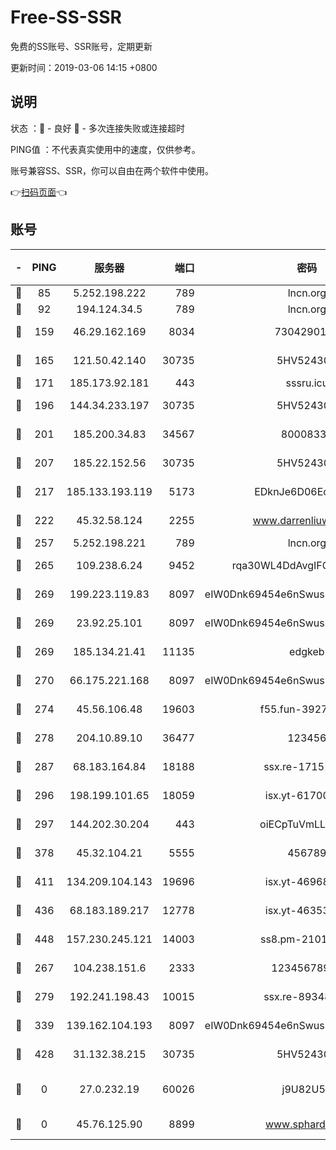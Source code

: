 # Free-SS-SSR

免费的SS账号、SSR账号，定期更新

更新时间：2019-03-06 14:15 +0800

## 说明

状态     ：🙂 - 良好 🙁 - 多次连接失败或连接超时

PING值   ：不代表真实使用中的速度，仅供参考。

账号兼容SS、SSR，你可以自由在两个软件中使用。

👉[扫码页面](https://liesauer.github.io/free-ss-ssr.github.io/)👈

## 账号

|-|PING|服务器|端口|密码|加密方式|区域|
|:----:|:----:|:-----:|-----:|:----:|:----:|:----:|
|🙂|85|5.252.198.222|789|lncn.org|rc4|JP|
|🙂|92|194.124.34.5|789|lncn.org|rc4|JP|
|🙂|159|46.29.162.169|8034|7304290167|aes-256-cfb|RU|
|🙂|165|121.50.42.140|30735|5HV52430C|aes-256-cfb|JP|
|🙂|171|185.173.92.181|443|sssru.icu|rc4-md5|RU|
|🙂|196|144.34.233.197|30735|5HV52430C|aes-256-cfb|US|
|🙂|201|185.200.34.83|34567|80008331|aes-256-cfb|US|
|🙂|207|185.22.152.56|30735|5HV52430C|aes-256-cfb|RU|
|🙂|217|185.133.193.119|5173|EDknJe6D06EoWDaw|aes-256-cfb|US|
|🙂|222|45.32.58.124|2255|www.darrenliuwei.com|aes-256-cfb|JP|
|🙂|257|5.252.198.221|789|lncn.org|rc4|JP|
|🙂|265|109.238.6.24|9452|rqa30WL4DdAvgIFG6Fs3znzTa|aes-256-cfb|FR|
|🙂|269|199.223.119.83|8097|eIW0Dnk69454e6nSwuspv9DmS201tQ0D|aes-256-cfb|US|
|🙂|269|23.92.25.101|8097|eIW0Dnk69454e6nSwuspv9DmS201tQ0D|aes-256-cfb|US|
|🙂|269|185.134.21.41|11135|edgkeb|aes-256-cfb|GB|
|🙂|270|66.175.221.168|8097|eIW0Dnk69454e6nSwuspv9DmS201tQ0D|aes-256-cfb|US|
|🙂|274|45.56.106.48|19603|f55.fun-39271360|aes-256-cfb|US|
|🙂|278|204.10.89.10|36477|123456|aes-256-cfb|US|
|🙂|287|68.183.164.84|18188|ssx.re-17151822|aes-256-cfb|US|
|🙂|296|198.199.101.65|18059|isx.yt-61700807|aes-256-cfb|US|
|🙂|297|144.202.30.204|443|oiECpTuVmLLxk4Ts|aes-256-cfb|US|
|🙂|378|45.32.104.21|5555|456789|aes-256-cfb|SG|
|🙂|411|134.209.104.143|19696|isx.yt-46968452|aes-256-cfb|SG|
|🙂|436|68.183.189.217|12778|isx.yt-46353039|aes-256-cfb|SG|
|🙂|448|157.230.245.121|14003|ss8.pm-21010216|aes-256-cfb|SG|
|🙂|267|104.238.151.6|2333|12345678900|aes-256-cfb|JP|
|🙂|279|192.241.198.43|10015|ssx.re-89348250|aes-256-cfb|US|
|🙂|339|139.162.104.193|8097|eIW0Dnk69454e6nSwuspv9DmS201tQ0D|aes-256-cfb|JP|
|🙂|428|31.132.38.215|30735|5HV52430C|aes-256-cfb|US|
|🙁|0|27.0.232.19|60026|j9U82U53|xchacha20-ietf-poly1305|HK|
|🙁|0|45.76.125.90|8899|www.sphard.com|aes-256-cfb|JP|
